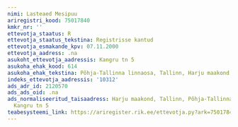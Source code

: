 ```yaml
---
nimi: Lasteaed Mesipuu
ariregistri_kood: 75017840
kmkr_nr: ''
ettevotja_staatus: R
ettevotja_staatus_tekstina: Registrisse kantud
ettevotja_esmakande_kpv: 07.11.2000
ettevotja_aadress: .na
asukoht_ettevotja_aadressis: Kangru tn 5
asukoha_ehak_kood: 614
asukoha_ehak_tekstina: Põhja-Tallinna linnaosa, Tallinn, Harju maakond
indeks_ettevotja_aadressis: '10312'
ads_adr_id: 2120570
ads_ads_oid: .na
ads_normaliseeritud_taisaadress: Harju maakond, Tallinn, Põhja-Tallinna linnaosa,
  Kangru tn 5
teabesysteemi_link: https://ariregister.rik.ee/ettevotja.py?ark=75017840&ref=rekvisiidid
---
```

